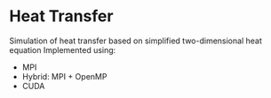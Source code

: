# Heat Transfer
Simulation of heat transfer based on simplified two-dimensional heat equation
Implemented using:
* MPI
* Hybrid: MPI + OpenMP
* CUDA
